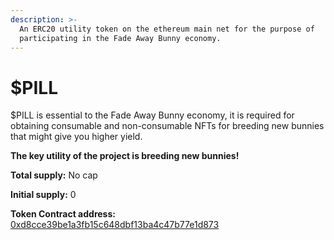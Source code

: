 ```yaml
---
description: >-
  An ERC20 utility token on the ethereum main net for the purpose of
  participating in the Fade Away Bunny economy.
---
```


# $PILL

$PILL is essential to the Fade Away Bunny economy, it is required for obtaining consumable and non-consumable NFTs for breeding new bunnies that might give you higher yield.

**The key utility of the project is breeding new bunnies!**

**Total supply:** No cap

**Initial supply:** 0

**Token Contract address:** [0xd8cce39be1a3fb15c648dbf13ba4c47b77e1d873](https://etherscan.io/token/0xd8cce39be1a3fb15c648dbf13ba4c47b77e1d873)
